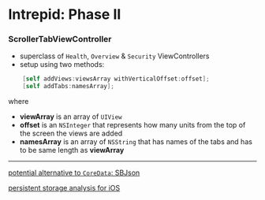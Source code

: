# Intrepid: Phase II

### ScrollerTabViewController
- superclass of `Health`, `Overview` & `Security` ViewControllers
- setup using two methods:
```objective-c
    [self addViews:viewsArray withVerticalOffset:offset];
    [self addTabs:namesArray];
```
where 
- **viewArray** is an array of `UIView`
- **offset** is an `NSInteger` that represents how many units from the top of the screen the views are added
- **namesArray** is an array of `NSString` that has names of the tabs and has to be same length as **viewArray**

___

[potential alternative to `CoreData`: SBJson](http://stackoverflow.com/a/5238998)

[persistent storage analysis for iOS](http://stackoverflow.com/a/5249674)
